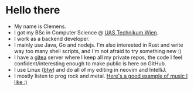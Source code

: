 # Hello there

- My name is Clemens.
- I got my BSc in Computer Science @ [UAS Technikum Wien](https://www.technikum-wien.at/en/).
- I work as a backend developer.
- I mainly use Java, Go and nodejs. I'm also interested in Rust and write way too many shell scripts, and I'm not afraid to try something new :)
- I have a [gitea](https://gitea.io/en-us/) server where I keep all my private repos, the code I feel confident/interesting enough to make public is here on GitHub.
- I use Linux ([btw](https://archlinux.org/)) and do all of my editing in neovim and IntelliJ.
- I mostly listen to prog rock and metal. [Here's a good example of music I like :)](https://www.youtube.com/watch?v=DrDM6V08wcE)
